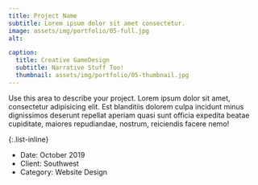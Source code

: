 ```yaml
---
title: Project Name
subtitle: Lorem ipsum dolor sit amet consectetur.
image: assets/img/portfolio/05-full.jpg
alt: 

caption:
  title: Creative GameDesign
  subtitle: Narrative Stuff Too!
  thumbnail: assets/img/portfolio/05-thumbnail.jpg
---
```

Use this area to describe your project. Lorem ipsum dolor sit amet, consectetur adipisicing elit. Est blanditiis dolorem culpa incidunt minus dignissimos deserunt repellat aperiam quasi sunt officia expedita beatae cupiditate, maiores repudiandae, nostrum, reiciendis facere nemo!

{:.list-inline}
- Date: October 2019
- Client: Southwest
- Category: Website Design

